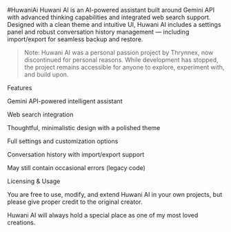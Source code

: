 #HuwaniAi
Huwani AI is an AI-powered assistant built around Gemini API with advanced thinking capabilities and integrated web search support. Designed with a clean theme and intuitive UI, Huwani AI includes a settings panel and robust conversation history management — including import/export for seamless backup and restore.

> Note: Huwani AI was a personal passion project by Thrynnex, now discontinued for personal reasons. While development has stopped, the project remains accessible for anyone to explore, experiment with, and build upon.



Features

Gemini API-powered intelligent assistant

Web search integration

Thoughtful, minimalistic design with a polished theme

Full settings and customization options

Conversation history with import/export support

May still contain occasional errors (legacy code)


Licensing & Usage

You are free to use, modify, and extend Huwani AI in your own projects, but please give proper credit to the original creator.

Huwani AI will always hold a special place as one of my most loved creations.
